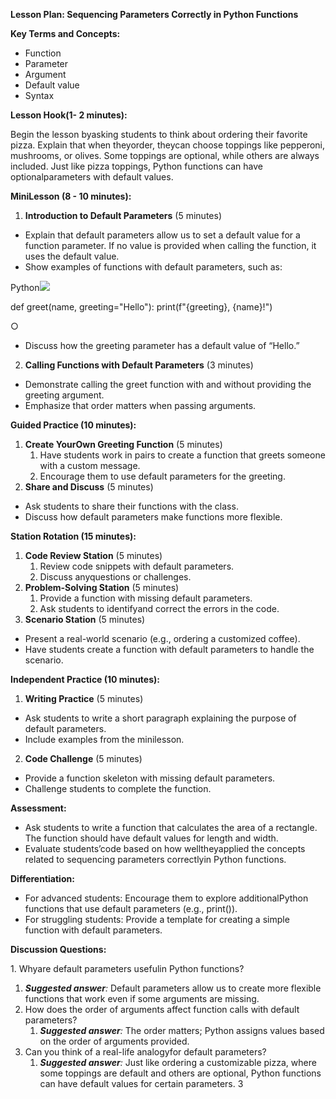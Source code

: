 ﻿**Lesson Plan: Sequencing Parameters Correctly in Python Functions**

**Key Terms and Concepts:**

- Function
- Parameter
- Argument
- Default value
- Syntax

**Lesson Hook(1- 2 minutes):**

Begin the lesson byasking students to think about ordering their favorite pizza. Explain that when theyorder, theycan choose toppings like pepperoni, mushrooms, or olives. Some toppings are optional, while others are always included. Just like pizza toppings, Python functions can have optionalparameters with default values.

**MiniLesson (8 - 10 minutes):**

1. **Introduction to Default Parameters** (5 minutes)
- Explain that default parameters allow us to set a default value for a function parameter. If no value is provided when calling the function, it uses the default value.
- Show examples of functions with default parameters, such as:

Python![](Aspose.Words.0a219fb9-ce01-4ae6-a350-dbe56f610cef.001.png)

def greet(name, greeting="Hello"): print(f"{greeting}, {name}!")

○

- Discuss how the greeting parameter has a default value of “Hello.”
2. **Calling Functions with Default Parameters** (3 minutes)
- Demonstrate calling the greet function with and without providing the greeting argument.
- Emphasize that order matters when passing arguments.

**Guided Practice (10 minutes):**

1. **Create YourOwn Greeting Function** (5 minutes)
   1. Have students work in pairs to create a function that greets someone with a custom message.
   1. Encourage them to use default parameters for the greeting.
1. **Share and Discuss** (5 minutes)
- Ask students to share their functions with the class.
- Discuss how default parameters make functions more flexible.

**Station Rotation (15 minutes):**

1. **Code Review Station** (5 minutes)
   1. Review code snippets with default parameters.
   1. Discuss anyquestions or challenges.
1. **Problem-Solving Station** (5 minutes)
   1. Provide a function with missing default parameters.
   1. Ask students to identifyand correct the errors in the code.
1. **Scenario Station** (5 minutes)
- Present a real-world scenario (e.g., ordering a customized coffee).
- Have students create a function with default parameters to handle the scenario.

**Independent Practice (10 minutes):**

1. **Writing Practice** (5 minutes)
- Ask students to write a short paragraph explaining the purpose of default parameters.
- Include examples from the minilesson.
2. **Code Challenge** (5 minutes)
- Provide a function skeleton with missing default parameters.
- Challenge students to complete the function.

**Assessment:**

- Ask students to write a function that calculates the area of a rectangle. The function should have default values for length and width.
- Evaluate students’code based on how welltheyapplied the concepts related to sequencing parameters correctlyin Python functions.

**Differentiation:**

- For advanced students: Encourage them to explore additionalPython functions that use default parameters (e.g., print()).
- For struggling students: Provide a template for creating a simple function with default parameters.

**Discussion Questions:**

1\. Whyare default parameters usefulin Python functions?

1. ***Suggested answer**:* Default parameters allow us to create more flexible functions that work even if some arguments are missing.
2. How does the order of arguments affect function calls with default parameters?
   1. ***Suggested answer**:* The order matters; Python assigns values based on the order of arguments provided.
2. Can you think of a real-life analogyfor default parameters?
   1. ***Suggested answer**:* Just like ordering a customizable pizza, where some toppings are default and others are optional, Python functions can have default values for certain parameters.
3
